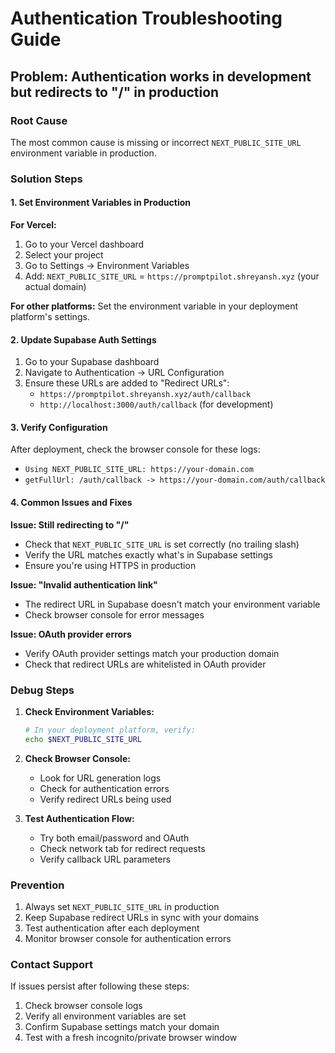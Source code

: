 # Authentication Troubleshooting Guide

## Problem: Authentication works in development but redirects to "/" in production

### Root Cause
The most common cause is missing or incorrect `NEXT_PUBLIC_SITE_URL` environment variable in production.

### Solution Steps

#### 1. Set Environment Variables in Production

**For Vercel:**
1. Go to your Vercel dashboard
2. Select your project
3. Go to Settings → Environment Variables
4. Add: `NEXT_PUBLIC_SITE_URL` = `https://promptpilot.shreyansh.xyz` (your actual domain)

**For other platforms:**
Set the environment variable in your deployment platform's settings.

#### 2. Update Supabase Auth Settings

1. Go to your Supabase dashboard
2. Navigate to Authentication → URL Configuration
3. Ensure these URLs are added to "Redirect URLs":
   - `https://promptpilot.shreyansh.xyz/auth/callback`
   - `http://localhost:3000/auth/callback` (for development)

#### 3. Verify Configuration

After deployment, check the browser console for these logs:
- `Using NEXT_PUBLIC_SITE_URL: https://your-domain.com`
- `getFullUrl: /auth/callback -> https://your-domain.com/auth/callback`

#### 4. Common Issues and Fixes

**Issue: Still redirecting to "/"**
- Check that `NEXT_PUBLIC_SITE_URL` is set correctly (no trailing slash)
- Verify the URL matches exactly what's in Supabase settings
- Ensure you're using HTTPS in production

**Issue: "Invalid authentication link"**
- The redirect URL in Supabase doesn't match your environment variable
- Check browser console for error messages

**Issue: OAuth provider errors**
- Verify OAuth provider settings match your production domain
- Check that redirect URLs are whitelisted in OAuth provider

### Debug Steps

1. **Check Environment Variables:**
   ```bash
   # In your deployment platform, verify:
   echo $NEXT_PUBLIC_SITE_URL
   ```

2. **Check Browser Console:**
   - Look for URL generation logs
   - Check for authentication errors
   - Verify redirect URLs being used

3. **Test Authentication Flow:**
   - Try both email/password and OAuth
   - Check network tab for redirect requests
   - Verify callback URL parameters

### Prevention

1. Always set `NEXT_PUBLIC_SITE_URL` in production
2. Keep Supabase redirect URLs in sync with your domains
3. Test authentication after each deployment
4. Monitor browser console for authentication errors

### Contact Support

If issues persist after following these steps:
1. Check browser console logs
2. Verify all environment variables are set
3. Confirm Supabase settings match your domain
4. Test with a fresh incognito/private browser window
